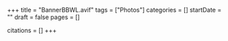 +++
title = "BannerBBWL.avif"
tags = ["Photos"]
categories = []
startDate = ""
draft = false
pages = []

citations = []
+++
